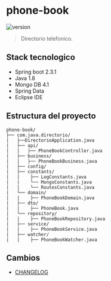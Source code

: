 # phone-book
![version](https://img.shields.io/badge/version-1.0.0-blue.svg) 
> Directorio telefonico.

## Stack tecnologico

* Spring boot 2.3.1
* Java 1.8
* Mongo DB 4.1
* Spring Data
* Eclipse IDE


## Estructura del proyecto

```
phone-book/
├── com.java.directorio/
|   ├──DirectorioApplication.java
|   ├── api/
|   |   ├── PhoneBookController.java
|   ├── business/
|   |   ├── PhoneBookBusiness.java
|   ├── config/
|   ├── constants/
|   |    ├── LogConstants.java
|   |    └── MongoConstants.java
|   |    └── RoutesConstants.java
|   └── domain/
|   |    ├── PhoneBookDomain.java
|   ├── dto/
|   |    ├── PhoneBook.java
|   └── repository/
|   |    ├── PhoneBookRepository.java
|   ├── service/
|   |    ├── PhoneBookService.java
|   ├── watcher/
|   |    ├── PhoneBookWatcher.java

```

## Cambios
- [CHANGELOG](./CHANGELOG.md)